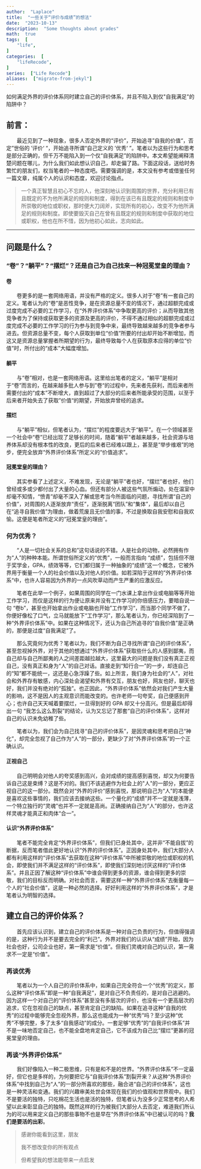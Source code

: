 ```yaml
---
author:  "Laplace" 
title:  "一些关于“评价与成绩”的想法"
date:  "2023-10-13"
description:  "Some thoughts about grades"
math:  true
tags:  [
    "life",
]
categories:  [
    "lifeRecode",
]
series:  ["Life Recode"]
aliases:  ["migrate-from-jekyl"]
---
```

如何满足外界的评价体系同时建立自己的评价体系，并且不陷入到仅"自我满足"的陷阱中？
<!--more-->



## 前言：

&emsp;&emsp;最近见到了一种现象，很多人否定外界的“评价”，开始追寻”自我的价值“，否定”世俗的 ’评价‘ “，开始追寻所谓“自己定义的 ’优秀‘ ”。笔者以为这些行为和思考是部分正确的，但千万不能陷入到一个仅“自我满足”的陷阱中。本文希望能阐释清楚问题在哪儿，为什么我们如此想认识自己，却走偏了路。下面这段话，送给时务繁忙的朋友们，权当笔者的一种态度吧。需要强调的是，本文没有参考或借鉴任何一篇文章，纯属个人的认识和态度，欢迎讨论指点。

> 一个真正智慧且初心不忘的人，他深刻地认识到周围的世界，充分利用已有且既定的不为他所满足的规则和制度，得到在该已有且既定的规则和制度中所崇敬的地位或职权，那时便大刀阔斧，实现所有的初心，改变不为他所满足的规则和制度。即使要毁灭自己在曾有且既定的规则和制度中获取的地位或职权，他也在所不惜，因为他初心如此，志向如此。

---

## 问题是什么？

### “卷”？“躺平”？“摆烂”？还是自己为自己找来一种冠冕堂皇的理由？

#### 卷

&emsp;&emsp;卷更多的是一套网络用语，并没有严格的定义。很多人对于“卷”有一套自己的定义。笔者认为的“卷”是恶性竞争，是在资源总量不变的情况下，通过超额完成或过度完成不必要的工作学习，在“外界评价体系”中争取更高的评价；从而导致其他竞争者为了保持或获取更多的资源及更高的评价，不得不通过相似的超额完成或过度完成不必要的工作学习的行为参与到竞争中来，最终导致越来越多的竞争者参与进去。但资源总量不变，每个人获取到单位“价值”所要的付出却开始不断增加，而这又是资源总量掌握者所期望的行为，最终导致每个人在获取原本应得的单位“价值”时，所付出的“成本”大幅度增加。

#### 躺平

&emsp;&emsp;与“卷”相对，也是一套网络用语。这里给出笔者的定义，“躺平”是相对于“卷”而言的，在越来越多批人参与到”卷“的过程中，先来者先获利，而后来者所需要付出的“成本”不断增大，直到超过了大部分的后来者所能承受的范围，以至于后来者开始失去了获取”价值“的期望，开始放弃曾经的追求。

#### 摆烂

&emsp;&emsp;与“躺平”相似，但笔者认为，“摆烂”的程度要远大于“躺平”。在一个领域甚至一个社会中“卷”已经出现了足够长的时间，随着“躺平”者越来越多，社会资源与培养体系却没有根本性的改良，更后的后来者已经难以跟上，甚至是“举步维艰”的地步，便完全放弃“外界评价体系”所定义的“价值追求”。

#### 冠冕堂皇的理由？

&emsp;&emsp;其实参看了上述定义，不难发现，无论是“躺平”者也好，“摆烂”者也好，他们曾经或多或少都付出了大量的心血。但还有部分人被这些气氛所煽动，处在温室中却毫不知情，“愤青”却毫不深入了解或思考当今所面临的问题，寻找所谓“自己的价值”，对周围的人逐渐放弃“责任”，逐渐脱离“团队”和“集体”，最后却以自己在“追寻自我价值”为理由，做着荒废且无价值的事，不过是换取自我安慰和自我欢愉。这便是笔者所定义的“冠冕堂皇的理由”。

### 何为优秀？

&emsp;&emsp;“人是一切社会关系的总和”这句话说的不错。人是社会的动物，必然拥有作为“人”的种种本能。所谓世俗所定义的“优秀”，一般而言指向 “成绩”，包括但不限于奖学金，GPA，绩效等等，它们都归属于一种抽象的“成绩”这一个概念，它被外界用于衡量一个人的社会价值以及对他人的价值。如若深陷于这样的”外界评价体系“中，也许人容易因为外界的一点风吹草动而产生严重的应激反应。

&emsp;&emsp;笔者在此举一个例子，如果周围的同学在一门水课上拿出作业或电脑等等开始工作学习，而仅是这样的行为便让原来并没有工作学习的你倍感压力，要暗自说一句 “卷b”，甚至也开始拿出作业或电脑也开始”工作学习“，而当那个同学不做了，你便好像松了口气，立马就能放下“工作学习”，那么笔者认为，你已经深陷到了一种“外界评价体系”中。如果在这种情况下，还认为自己所追寻的“自我价值”是正确的，那便是过度“自我满足”了。

&emsp;&emsp;那么究竟何为优秀？笔者以为，我们不断为自己寻找所谓“自己的评价体系”，甚至忽视掉外界，对于其他的想通过“外界评价体系”获取些什么的人感到鄙夷，而自己却与自己所鄙夷的人之间差距越拉越大，这里最大的问题是我们没有真正正视自己，没有真正和身为“人”的自己对话。直接走到“知行合一”的一步，却连自己的“知”都不能统一，这还是心急浮躁了些。如上所言，我们身为社会的“人”，对社会和外界存有敏感，内心深处会渴望和外界有交互，朋友也好，网友也好，聊天也好，我们并没有绝对的“孤独”。也正因此，“外界评价体系”依然会对我们产生大量的影响，这不是因人的主观意识而能改变的。也许老师一句夸奖，自己便感到开心；也许自己天天喊着要摆烂，一旦得到好的 GPA 却又十分高兴。但是最后却得出一句 “我怎么这么割裂”的结论，认为又忘记了那套“自己的评价体系”，这样对自己的认识未免幼稚了些。

&emsp;&emsp;笔者以为，我们会为自己找寻“自己的评价体系”，是因灵魂和思考把自己“神化”，却完全忽视了自己作为“人”的一部分，更缺少了对“外界评价体系”的一个正确认识。

#### 正视自己

&emsp;&emsp;自己明明会对他人的夸奖感到高兴，会对成绩的提高感到喜悦，却又为何要告诉自己这是束缚？这是不对的。我们不该逃避作为社会上的"人"的一部分，更应正视自己的这一部分。既然会对“外界的评价”感到喜悦，那说明自己为“人”的本能便是喜欢这些事情的，我们应该去接纳这些。一个量化的“成绩”并不一定就是浅薄，一个特立独行的“灵魂”也并不一定就是高尚。正确接纳自己为“人”的部分，也许这样灵魂才能真正和肉体“合一”。

#### 认识“外界评价体系”

&emsp;&emsp;笔者不能完全肯定“外界评价体系”，但我们已身处其中，这并非“不能自拔”的断据，反而笔者借此更好地认识“外界的评价体系”。正因身处其中，我们大部分人都有利用这样的“评价体系”去获取在这种“评价体系”中所被崇敬的地位或职权的机会，即使我们并不满足这样的“评价体系”，即使我们深刻地讨厌这样的“评价体系”。并且正因了解这种“评价体系”中谁会得到更多的资源，谁会得到更多的崇敬，我们的目标反而明确。对社会而言，需要这样一种“外界评价体系”去衡量每一个人的“社会价值”，这是一种必然的选择。好好利用这样的“外界评价体系”，才是笔者认为明智的选择。

## 建立自己的评价体系？

&emsp;&emsp;首先应该认识到，建立自己的评价体系是一种对自己负责的行为，但值得强调的是，这种行为并不是要去完全的“利己”。外界对我们的认识从“成绩”开始，因为社会也好，公司企业也好，第一需求是“价值”。但我们灵魂对自己的认识，第一需求不一定是“价值”。

### 再谈优秀

&emsp;&emsp;笔者以为一个人自己的评价体系中，如果自己完全符合一个“优秀”的定义，那么这种“评价体系”即是一种“自我满足”，是对自己不负责任的，是对自己逃避的。因为这样一个对自己的“评价体系”甚至没有多层次的评价，也没有一个更高层次的追求，它在忽视自己的缺点，甚至肯定自己的缺陷。如果在追寻这种“自我的优秀”的过程中能够完全忽视外界，那么这也能成为一种“优秀”吗？至少这种“优秀”不够完整，多了太多“自我感动”的成分。一套足够“优秀”的“自我评价体系”并不是一味地否定自己，也不能全盘地肯定自己，它不该成为自己比“摆烂”更甚的冠冕堂皇的理由。

### 再谈“外界评价体系”

&emsp;&emsp;我们好像陷入一种二极思维，只有是和不是的世界。“外界评价体系”不一定最好，但它也是多样的，为何要把它与“自我评价体系”割裂开来？从这种“外界评价体系”中找到自己为“人”的一部分所喜欢的那些，融合进“自己的评价体系”，这也是一种灵活和变通。我们的兴趣审美处世会体现在我们的价值观和世界观中。我们不是要活的独特，只吃棉花生活也是活的独特，但笔者认为没多少正常思考的人希望以此来彰显自己的独特。既然这样的行为被我们大部分人去否定，难道我们所认为的可以用来定义自己的那些事物不也是早在“外界评价体系”中已被认可的吗？**我们是要活的出彩**。

> 感谢你能看到这里，朋友
> 
> 我不想改变你的所有观点
> 
> 但希望我的想法能带来一点启发

